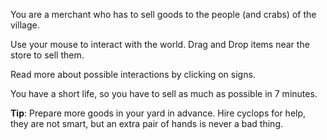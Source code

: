 You are a merchant who has to sell goods to the people (and crabs) of the village.

Use your mouse to interact with the world. 
Drag and Drop items near the store to sell them.

Read more about possible interactions by clicking on signs.

You have a short life, so you have to sell as much as possible in 7 minutes.

**Tip**: Prepare more goods in your yard in advance. Hire cyclops for help, they are not smart, but an extra pair of hands is never a bad thing. 